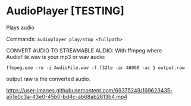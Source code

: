 # AudioPlayer [TESTING]

Plays audio

Commands: `audioplayer play/stop <fullpath>`


CONVERT AUDIO TO STREAMABLE AUDIO:
With ffmpeg where AudioFile.wav is your mp3 or wav audio:

```
ffmpeg.exe -re -i AudioFile.wav -f f32le -ar 48000 -ac 1 output.raw
```

output.raw is the converted audio.

https://user-images.githubusercontent.com/69375249/169623435-a51e0c3a-43e0-45b0-bd4c-ab68ab2813b4.mp4
